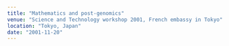 ```yaml
---
title: "Mathematics and post-genomics"
venue: "Science and Technology workshop 2001, French embassy in Tokyo"
location: "Tokyo, Japan"
date: "2001-11-20"
---
```

